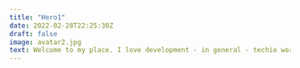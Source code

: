 ```yaml
---
title: "Hero1"
date: 2022-02-28T22:25:30Z
draft: false
image: avatar2.jpg
text: Welcome to my place. I love development - in general - techie world and to try new things. Hope you enjoy the content here! ❤️ ☕
---
```

